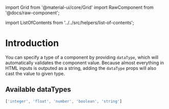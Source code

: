 import Grid from '@material-ui/core/Grid'
import RawComponent from '@docs/raw-component';

import ListOfContents from '../../src/helpers/list-of-contents';

<Grid container item>
<Grid item xs={12} md={10}>

# Introduction

 You can specify a type of a component by providing `dataType`, which will automatically validates the component value.
Because almost everything in HTML inputs is outputed as a string, adding the `dataType` props will also cast the value to given type.

## Available dataTypes

 ```jsx
['integer', 'float', 'number', 'boolean', 'string']
```
<RawComponent source="data-types-example" />

</Grid>
<Grid item xs={false} md={2}>
  <ListOfContents file="renderer/data-types" />
</Grid>
</Grid>
